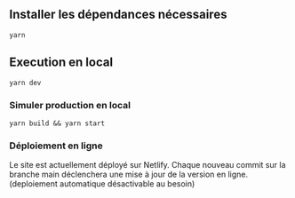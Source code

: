 ## Installer les dépendances nécessaires

```
yarn
```

## Execution en local

```
yarn dev
```

### Simuler production en local

```
yarn build && yarn start
```

### Déploiement en ligne

Le site est actuellement déployé sur Netlify.
Chaque nouveau commit sur la branche main déclenchera une mise à jour de la version en ligne.
(deploiement automatique désactivable au besoin)
